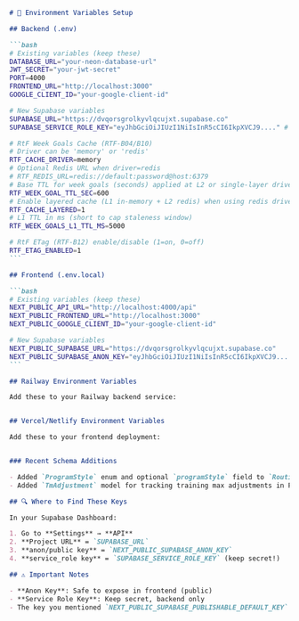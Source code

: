 ````markdown
# 🔑 Environment Variables Setup

## Backend (.env)

```bash
# Existing variables (keep these)
DATABASE_URL="your-neon-database-url"
JWT_SECRET="your-jwt-secret"
PORT=4000
FRONTEND_URL="http://localhost:3000"
GOOGLE_CLIENT_ID="your-google-client-id"

# New Supabase variables
SUPABASE_URL="https://dvqorsgrolkyvlqcujxt.supabase.co"
SUPABASE_SERVICE_ROLE_KEY="eyJhbGciOiJIUzI1NiIsInR5cCI6IkpXVCJ9...." # Service Role Key (secret)

# RtF Week Goals Cache (RTF-B04/B10)
# Driver can be 'memory' or 'redis'
RTF_CACHE_DRIVER=memory
# Optional Redis URL when driver=redis
# RTF_REDIS_URL=redis://default:password@host:6379
# Base TTL for week goals (seconds) applied at L2 or single-layer driver
RTF_WEEK_GOAL_TTL_SEC=600
# Enable layered cache (L1 in-memory + L2 redis) when using redis driver (1=on,0=off)
RTF_CACHE_LAYERED=1
# L1 TTL in ms (short to cap staleness window)
RTF_WEEK_GOALS_L1_TTL_MS=5000

# RtF ETag (RTF-B12) enable/disable (1=on, 0=off)
RTF_ETAG_ENABLED=1
```

## Frontend (.env.local)

```bash
# Existing variables (keep these)
NEXT_PUBLIC_API_URL="http://localhost:4000/api"
NEXT_PUBLIC_FRONTEND_URL="http://localhost:3000"
NEXT_PUBLIC_GOOGLE_CLIENT_ID="your-google-client-id"

# New Supabase variables
NEXT_PUBLIC_SUPABASE_URL="https://dvqorsgrolkyvlqcujxt.supabase.co"
NEXT_PUBLIC_SUPABASE_ANON_KEY="eyJhbGciOiJIUzI1NiIsInR5cCI6IkpXVCJ9...." # Anon/Public Key
```

## Railway Environment Variables

Add these to your Railway backend service:


## Vercel/Netlify Environment Variables

Add these to your frontend deployment:


### Recent Schema Additions

- Added `ProgramStyle` enum and optional `programStyle` field to `Routine` for storing RtF variant (STANDARD | HYPERTROPHY).
- Added `TmAdjustment` model for tracking training max adjustments in Programmed RtF routines.

## 🔍 Where to Find These Keys

In your Supabase Dashboard:

1. Go to **Settings** → **API**
2. **Project URL** = `SUPABASE_URL`
3. **anon/public key** = `NEXT_PUBLIC_SUPABASE_ANON_KEY`
4. **service_role key** = `SUPABASE_SERVICE_ROLE_KEY` (keep secret!)

## ⚠️ Important Notes

- **Anon Key**: Safe to expose in frontend (public)
- **Service Role Key**: Keep secret, backend only
- The key you mentioned `NEXT_PUBLIC_SUPABASE_PUBLISHABLE_DEFAULT_KEY` should be `NEXT_PUBLIC_SUPABASE_ANON_KEY`

````